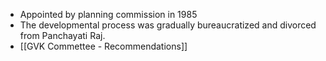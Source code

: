 * Appointed by planning commission in 1985
* The developmental process was gradually bureaucratized and divorced from Panchayati Raj.
* [[GVK Commettee - Recommendations]]
